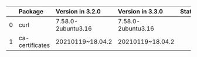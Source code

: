 <!-- markdown-link-check-disable -->

|    | Package         | Version in 3.2.0   | Version in 3.3.0   | Status   |
|---:|:----------------|:-------------------|:-------------------|:---------|
|  0 | curl            | 7.58.0-2ubuntu3.16 | 7.58.0-2ubuntu3.16 |          |
|  1 | ca-certificates | 20210119~18.04.2   | 20210119~18.04.2   |          |